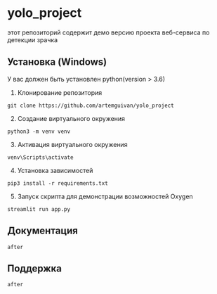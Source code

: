 # yolo_project
этот репозиторий содержит демо версию проекта веб-сервиса по детекции зрачка

<!--Инструкция-->
## Установка (Windows)
У вас должен быть установлен python(version > 3.6)

1. Клонирование репозитория 

```git clone https://github.com/artemguivan/yolo_project```

2. Создание виртуального окружения

```python3 -m venv venv```

3. Активация виртуального окружения

```venv\Scripts\activate```

4. Установка зависимостей

```pip3 install -r requirements.txt```

5. Запуск скрипта для демонстрации возможностей Oxygen

```streamlit run app.py```

<!--Пользовательская документация-->
## Документация
```after```
 
<!--Поддержка-->
## Поддержка
```after```
